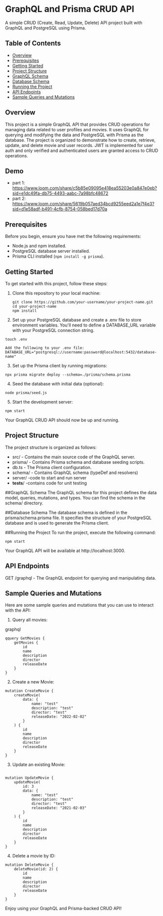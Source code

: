 # GraphQL and Prisma CRUD API

A simple CRUD (Create, Read, Update, Delete) API project built with GraphQL and PostgreSQL using Prisma.

## Table of Contents

- [Overview](#overview)
- [Prerequisites](#prerequisites)
- [Getting Started](#getting-started)
- [Project Structure](#project-structure)
- [GraphQL Schema](#graphql-schema)
- [Database Schema](#database-schema)
- [Running the Project](#running-the-project)
- [API Endpoints](#api-endpoints)
- [Sample Queries and Mutations](#sample-queries-and-mutations)


## Overview

This project is a simple GraphQL API that provides CRUD operations for managing data related to user profiles and movies. It uses GraphQL for querying and modifying the data and PostgreSQL with Prisma as the database. The project is organized to demonstrate how to create, retrieve, update, and delete movie and user records. JWT is implemented for user auth and only verified and authenticated users are granted access to CRUD operations.

## Demo

- part 1: https://www.loom.com/share/c5b85e09095e418ea55203e0a847e0eb?sid=e1dc49fa-db75-4493-aabc-7a98bfc48672
- part 2: https://www.loom.com/share/5619b057aed34bcd9255eed2a1e7f4e3?sid=d1e58adf-b491-4cfb-8754-058bed17d70a

## Prerequisites

Before you begin, ensure you have met the following requirements:

- Node.js and npm installed.
- PostgreSQL database server installed.
- Prisma CLI installed (`npm install -g prisma`).

## Getting Started

To get started with this project, follow these steps:

1. Clone this repository to your local machine:

   ```shell
   git clone https://github.com/your-username/your-project-name.git
   cd your-project-name
   npm install

2. Set up your PostgreSQL database and create a .env file to store environment variables. You'll need to define a DATABASE_URL variable with your PostgreSQL connection string.
  ```shell
  touch .env

  Add the following to your .env file:
  DATABASE_URL="postgresql://username:password@localhost:5432/database-name"
```
3. Set up the Prisma client by running migrations:

```shell
npx prisma migrate deploy --schema=./prisma/schema.prisma
```

4. Seed the database with initial data (optional):
```shell
node prisma/seed.js
```

5. Start the development server:
```shell
npm start
```

Your GraphQL CRUD API should now be up and running.

## Project Structure

The project structure is organized as follows:

- src/ - Contains the main source code of the GraphQL server.
- prisma/ - Contains Prisma schema and database seeding scripts.
- db.ts - The Prisma client configuration.
- schema/ - Contains GraphQL schema (typeDef and resolvers)
- server/ -code to start and run server
- __tests__/ -contains code for unit testing
  
##GraphQL Schema
The GraphQL schema for this project defines the data model, queries, mutations, and types. You can find the schema in the schema/ directory.

##Database Schema
The database schema is defined in the prisma/schema.prisma file. It specifies the structure of your PostgreSQL database and is used to generate the Prisma client.

##Running the Project
To run the project, execute the following command:

```shell
npm start
```

Your GraphQL API will be available at http://localhost:3000.

## API Endpoints
GET /graphql - The GraphQL endpoint for querying and manipulating data.

## Sample Queries and Mutations
Here are some sample queries and mutations that you can use to interact with the API:

1. Query all movies:

graphql

```shell
qquery GetMovies {
    getMovies {
        id
        name
        description
        director
        releaseDate
    }
}
```

2. Create a new Movie:
   
```shell
mutation CreateMovie {
    createMovie(
        data: {
            name: "test"
            description: "test"
            director: "test"
            releaseDate: "2022-02-02"
        }
    ) {
        id
        name
        description
        director
        releaseDate
    }
}
```

3. Update an existing Movie:

```shell

mutation UpdateMovie {
    updateMovie(
        id: 3
        data: {
            name: "test"
            description: "test"
            director: "test"
            releaseDate: "2021-02-03"
        }
    ) {
        id
        name
        description
        director
        releaseDate
    }
}
```

4. Delete a movie by ID:

```shell
mutation DeleteMovie {
    deleteMovie(id: 2) {
        id
        name
        description
        director
        releaseDate
    }
}
```


Enjoy using your GraphQL and Prisma-backed CRUD API!
